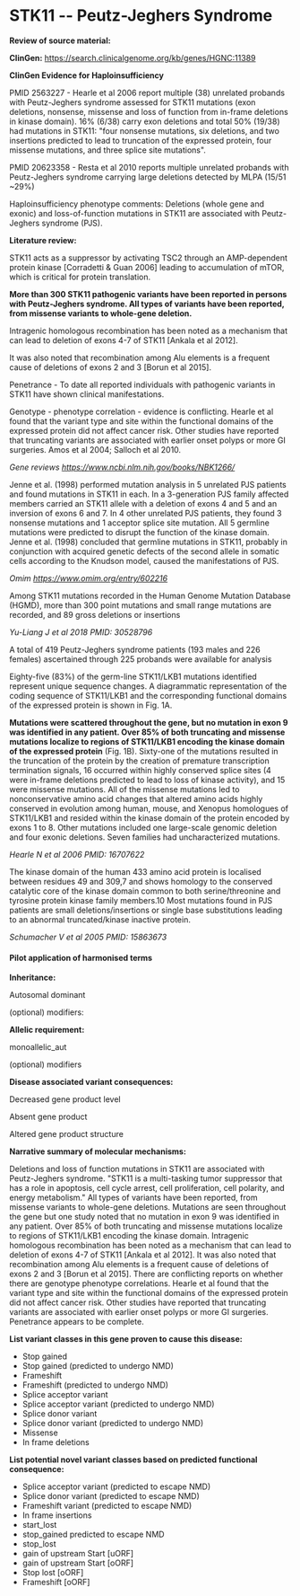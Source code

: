 # **STK11 -- Peutz-Jeghers Syndrome**

**Review of source material:**

**ClinGen:**
https://search.clinicalgenome.org/kb/genes/HGNC:11389

**ClinGen Evidence for Haploinsufficiency**

PMID 2563227 - Hearle et al 2006 report multiple (38) unrelated probands with Peutz-Jeghers syndrome assessed for STK11 mutations (exon deletions, nonsense, missense and loss of function from in-frame deletions in kinase domain). 16% (6/38) carry exon deletions and total 50% (19/38) had mutations in STK11: "four nonsense mutations, six deletions, and two insertions predicted to lead to truncation of the expressed protein, four missense mutations, and three splice site mutations".

PMID 20623358 - Resta et al 2010 reports multiple unrelated probands with Peutz-Jeghers syndrome carrying large deletions detected by MLPA (15/51 ~29%)

Haploinsufficiency phenotype comments:
Deletions (whole gene and exonic) and loss-of-function mutations in STK11 are associated with Peutz-Jeghers syndrome (PJS).

**Literature review:**

STK11 acts as a suppressor by activating TSC2 through an AMP-dependent protein kinase [Corradetti & Guan 2006] leading to accumulation of mTOR, which is critical for protein translation.

**More than 300 STK11 pathogenic variants have been reported in persons with Peutz-Jeghers syndrome. All types of variants have been reported, from missense variants to whole-gene deletion.**

Intragenic homologous recombination has been noted as a mechanism that can lead to deletion of exons 4-7 of STK11 [Ankala et al 2012].

It was also noted that recombination among Alu elements is a frequent cause of deletions of exons 2 and 3 [Borun et al 2015].

Penetrance - To date all reported individuals with pathogenic variants in STK11 have shown clinical manifestations.

Genotype - phenotype correlation - evidence is conflicting. Hearle et al found that the variant type and site within the functional domains of the expressed protein did not affect cancer risk. Other studies have reported that truncating variants are associated with earlier onset polyps or more GI surgeries. Amos et al 2004; Salloch et al 2010.

*Gene reviews
https://www.ncbi.nlm.nih.gov/books/NBK1266/*

Jenne et al. (1998) performed mutation analysis in 5 unrelated PJS patients and found mutations in STK11 in each. In a 3-generation PJS family affected members carried an STK11 allele with a deletion of exons 4 and 5 and an inversion of exons 6 and 7. In 4 other unrelated PJS patients, they found 3 nonsense mutations and 1 acceptor splice site mutation. All 5 germline mutations were predicted to disrupt the function of the kinase domain. Jenne et al. (1998) concluded that germline mutations in STK11, probably in conjunction with acquired genetic defects of the second allele in somatic cells according to the Knudson model, caused the manifestations of PJS.

*Omim
https://www.omim.org/entry/602216*

Among STK11 mutations recorded in the Human Genome Mutation Database (HGMD), more than 300 point mutations and small range mutations are recorded, and 89 gross deletions or insertions

*Yu-Liang J et al 2018 PMID: 30528796*

A total of 419 Peutz-Jeghers syndrome patients (193 males
and 226 females) ascertained through 225 probands were
available for analysis

Eighty-five (83%) of the germ-line STK11/LKB1 mutations identified represent unique sequence changes. A diagrammatic representation of the coding sequence of STK11/LKB1 and the corresponding functional domains of the expressed protein is shown in Fig. 1A.

**Mutations were scattered throughout the gene, but no mutation
in exon 9 was identified in any patient. Over 85% of both
truncating and missense mutations localize to regions of
STK11/LKB1 encoding the kinase domain of the expressed
protein** (Fig. 1B). Sixty-one of the mutations resulted in the
truncation of the protein by the creation of premature
transcription termination signals, 16 occurred within highly
conserved splice sites (4 were in-frame deletions predicted to
lead to loss of kinase activity), and 15 were missense mutations.
All of the missense mutations led to nonconservative amino
acid changes that altered amino acids highly conserved in
evolution among human, mouse, and Xenopus homologues of
STK11/LKB1 and resided within the kinase domain of the
protein encoded by exons 1 to 8. Other mutations included one
large-scale genomic deletion and four exonic deletions. Seven
families had uncharacterized mutations.

*Hearle N et al 2006 PMID: 16707622*

The kinase domain of the human 433 amino acid protein is localised between residues 49 and 309,7 and shows homology to the conserved catalytic core of the kinase domain common to both serine/threonine and tyrosine protein kinase family members.10 Most mutations found in PJS patients are small deletions/insertions or single base substitutions leading to an abnormal truncated/kinase inactive protein.

*Schumacher V et al 2005 PMID: 15863673*

#### **Pilot application of harmonised terms**

**Inheritance:**

Autosomal dominant

(optional) modifiers: 

**Allelic requirement:**

monoallelic_aut

(optional) modifiers 

**Disease associated variant consequences:**

Decreased gene product level

Absent gene product

Altered gene product structure

**Narrative summary of molecular mechanisms:**

Deletions and loss of function mutations in STK11 are associated with Peutz-Jeghers syndrome. "STK11 is a multi-tasking tumor suppressor that has a role in apoptosis, cell cycle arrest, cell proliferation, cell polarity, and energy metabolism." All types of variants have been reported, from missense variants to whole-gene deletions. Mutations are seen throughout the gene but one study noted that no mutation in exon 9 was identified in any patient. Over 85% of both truncating and missense mutations localize to regions of STK11/LKB1 encoding the kinase domain.
Intragenic homologous recombination has been noted as a mechanism that can lead to deletion of exons 4-7 of STK11 [Ankala et al 2012]. It was also noted that recombination among Alu elements is a frequent cause of deletions of exons 2 and 3 [Borun et al 2015].
There are conflicting reports on whether there are genotype phenotype correlations. Hearle et al found that the variant type and site within the functional domains of the expressed protein did not affect cancer risk. Other studies have reported that truncating variants are associated with earlier onset polyps or more GI surgeries. Penetrance appears to be complete. 

**List variant classes in this gene proven to cause this disease:**

- Stop gained
- Stop gained (predicted to undergo NMD)
- Frameshift
- Frameshift (predicted to undergo NMD)
- Splice acceptor variant
- Splice acceptor variant (predicted to undergo NMD)
- Splice donor variant
- Splice donor variant (predicted to undergo NMD)
- Missense
- In frame deletions

**List potential novel variant classes based on predicted functional consequence:**

- Splice acceptor variant (predicted to escape NMD)
- Splice donor variant (predicted to escape NMD)
- Frameshift variant (predicted to escape NMD)
- In frame insertions
- start_lost
- stop_gained predicted to escape NMD
- stop_lost
- gain of upstream Start \[uORF\]
- gain of upstream Start \[oORF\]
- Stop lost \[oORF\]
- Frameshift \[oORF\]
